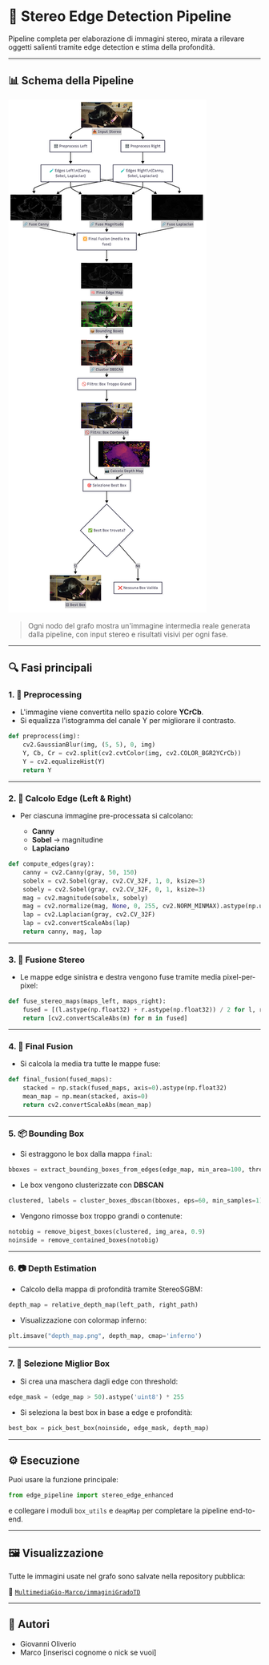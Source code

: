 # 👀 Stereo Edge Detection Pipeline

Pipeline completa per elaborazione di immagini stereo, mirata a rilevare oggetti salienti tramite edge detection e stima della profondità.

---

## 📊 Schema della Pipeline

![Schema Pipeline](https://raw.githubusercontent.com/MultimediaGio-Marco/immaginiGradoTD/main/pipeline.png)

> Ogni nodo del grafo mostra un'immagine intermedia reale generata dalla pipeline, con input stereo e risultati visivi per ogni fase.

---

## 🔍 Fasi principali

### 1. 🧪 Preprocessing

* L'immagine viene convertita nello spazio colore **YCrCb**.
* Si equalizza l'istogramma del canale Y per migliorare il contrasto.

```python
def preprocess(img):
    cv2.GaussianBlur(img, (5, 5), 0, img)
    Y, Cb, Cr = cv2.split(cv2.cvtColor(img, cv2.COLOR_BGR2YCrCb))
    Y = cv2.equalizeHist(Y)
    return Y
```

---

### 2. 🧠 Calcolo Edge (Left & Right)

* Per ciascuna immagine pre-processata si calcolano:

  * **Canny**
  * **Sobel** → magnitudine
  * **Laplaciano**

```python
def compute_edges(gray):
    canny = cv2.Canny(gray, 50, 150)
    sobelx = cv2.Sobel(gray, cv2.CV_32F, 1, 0, ksize=3)
    sobely = cv2.Sobel(gray, cv2.CV_32F, 0, 1, ksize=3)
    mag = cv2.magnitude(sobelx, sobely)
    mag = cv2.normalize(mag, None, 0, 255, cv2.NORM_MINMAX).astype(np.uint8)
    lap = cv2.Laplacian(gray, cv2.CV_32F)
    lap = cv2.convertScaleAbs(lap)
    return canny, mag, lap
```

---

### 3. 🔗 Fusione Stereo

* Le mappe edge sinistra e destra vengono fuse tramite media pixel-per-pixel:

```python
def fuse_stereo_maps(maps_left, maps_right):
    fused = [(l.astype(np.float32) + r.astype(np.float32)) / 2 for l, r in zip(maps_left, maps_right)]
    return [cv2.convertScaleAbs(m) for m in fused]
```

---

### 4. 🔀 Final Fusion

* Si calcola la media tra tutte le mappe fuse:

```python
def final_fusion(fused_maps):
    stacked = np.stack(fused_maps, axis=0).astype(np.float32)
    mean_map = np.mean(stacked, axis=0)
    return cv2.convertScaleAbs(mean_map)
```

---

### 5. 📦 Bounding Box

* Si estraggono le box dalla mappa `final`:

```python
bboxes = extract_bounding_boxes_from_edges(edge_map, min_area=100, threshold=50)
```

* Le box vengono clusterizzate con **DBSCAN**

```python
clustered, labels = cluster_boxes_dbscan(bboxes, eps=60, min_samples=1)
```

* Vengono rimosse box troppo grandi o contenute:

```python
notobig = remove_bigest_boxes(clustered, img_area, 0.9)
noinside = remove_contained_boxes(notobig)
```

---

### 6. 📷 Depth Estimation

* Calcolo della mappa di profondità tramite StereoSGBM:

```python
depth_map = relative_depth_map(left_path, right_path)
```

* Visualizzazione con colormap inferno:

```python
plt.imsave("depth_map.png", depth_map, cmap='inferno')
```

---

### 7. 🎯 Selezione Miglior Box

* Si crea una maschera dagli edge con threshold:

```python
edge_mask = (edge_map > 50).astype('uint8') * 255
```

* Si seleziona la best box in base a edge e profondità:

```python
best_box = pick_best_box(noinside, edge_mask, depth_map)
```

---

## ⚙️ Esecuzione

Puoi usare la funzione principale:

```python
from edge_pipeline import stereo_edge_enhanced
```

e collegare i moduli `box_utils` e `deapMap` per completare la pipeline end-to-end.

---

## 🖼️ Visualizzazione

Tutte le immagini usate nel grafo sono salvate nella repository pubblica:

🔗 [`MultimediaGio-Marco/immaginiGradoTD`](https://github.com/MultimediaGio-Marco/immaginiGradoTD)

---

## 👥 Autori

* Giovanni Oliverio
* Marco \[inserisci cognome o nick se vuoi]
